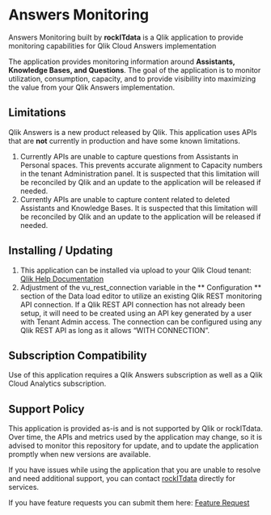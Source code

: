 # Answers Monitoring
Answers Monitoring built by **rockITdata** is a Qlik application to provide monitoring capabilities for Qlik Cloud Answers implementation

The application provides monitoring information around **Assistants, Knowledge Bases, and Questions**. The goal of the application is to monitor utilization, consumption, capacity, and to provide visibility into maximizing the value from your Qlik Answers implementation.

## Limitations
Qlik Answers is a new product released by Qlik. This application uses APIs that are **not** currently in production and have some known limitations.
1. Currently APIs are unable to capture questions from Assistants in Personal spaces. This prevents accurate alignment to Capacity numbers in the tenant Administration panel. It is suspected that this limitation will be reconciled by Qlik and an update to the application will be released if needed.
2. Currently APIs are unable to capture content related to deleted Assistants and Knowledge Bases. It is suspected that this limitation will be reconciled by Qlik and an update to the application will be released if needed.

## Installing / Updating
1. This application can be installed via upload to your Qlik Cloud tenant: [Qlik Help Documentation](https://help.qlik.com/en-US/cloud-services/Subsystems/Hub/Content/Sense_Hub/Apps/uploading-apps.htm)
2. Adjustment of the vu_rest_connection variable in the ** Configuration ** section of the Data load editor to utilize an existing Qlik REST monitoring API connection. If a Qlik REST API connection has not already been setup, it will need to be created using an API key generated by a user with Tenant Admin access. The connection can be configured using any Qlik REST API as long as it allows “WITH CONNECTION”.

## Subscription Compatibility
Use of this application requires a Qlik Answers subscription as well as a Qlik Cloud Analytics subscription.

## Support Policy
This application is provided as-is and is not supported by Qlik or rockITdata. Over time, the APIs and metrics used by the application may change, so it is advised to monitor this repository for update, and to update the application promptly when new versions are available.

If you have issues while using the application that you are unable to resolve and need additional support, you can contact [rockITdata](https://rockitdata.com) directly for services.

If you have feature requests you can submit them here: [Feature Request](mailto:jfishbein@rockitdata.com)
